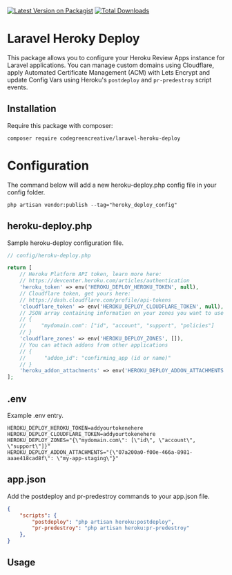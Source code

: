 [![Latest Version on Packagist](https://img.shields.io/packagist/v/codegreencreative/laravel-samlidp.svg?style=flat-square)](https://packagist.org/packages/codegreencreative/laravel-samlidp)
[![Total Downloads](https://img.shields.io/packagist/dt/codegreencreative/laravel-samlidp.svg?style=flat-square)](https://packagist.org/packages/codegreencreative/laravel-samlidp)

# Laravel Heroky Deploy

This package allows you to configure your Heroku Review Apps instance for Laravel applications. You can manage custom domains using Cloudflare, apply Automated Certificate Management (ACM) with Lets Encrypt and update Config Vars using Heroku's `postdeploy` and `pr-predestroy` script events.

## Installation

Require this package with composer:

```shell
composer require codegreencreative/laravel-heroku-deploy
```

# Configuration

The command below will add a new heroku-deploy.php config file in your config folder.

```shell
php artisan vendor:publish --tag="heroky_deploy_config"
```

## heroku-deploy.php

Sample heroku-deploy configuration file.

```php
// config/heroku-deploy.php

return [
    // Heroku Platform API token, learn more here:
    // https://devcenter.heroku.com/articles/authentication
    'heroku_token' => env('HEROKU_DEPLOY_HEROKU_TOKEN', null),
    // Cloudflare token, get yours here:
    // https://dash.cloudflare.com/profile/api-tokens
    'cloudflare_token' => env('HEROKU_DEPLOY_CLOUDFLARE_TOKEN', null),
    // JSON array containing information on your zones you want to use for this project
    // {
    //     "mydomain.com": ["id", "account", "support", "policies"]
    // }
    'cloudflare_zones' => env('HEROKU_DEPLOY_ZONES', []),
    // You can attach addons from other applications
    // {
    //      "addon_id": "confirming_app (id or name)"
    // }
    'heroku_addon_attachments' => env('HEROKU_DEPLOY_ADDON_ATTACHMENTS', [])
];
```

## .env

Example .env entry.

```
HEROKU_DEPLOY_HEROKU_TOKEN=addyourtokenehere
HEROKU_DEPLOY_CLOUDFLARE_TOKEN=addyourtokenehere
HEROKU_DEPLOY_ZONES="{\"mydomain.com\": [\"id\", \"account\", \"support\"]}"
HEROKU_DEPLOY_ADDON_ATTACHMENTS="{\"07a200a0-f00e-466a-8981-aaae418cad8f\": \"my-app-staging\"}"
```

## app.json

Add the postdeploy and pr-predestroy commands to your app.json file.

```json
{
    "scripts": {
        "postdeploy": "php artisan heroku:postdeploy",
        "pr-predestroy": "php artisan heroku:pr-predestroy"
    }, 
}  
```

## Usage
